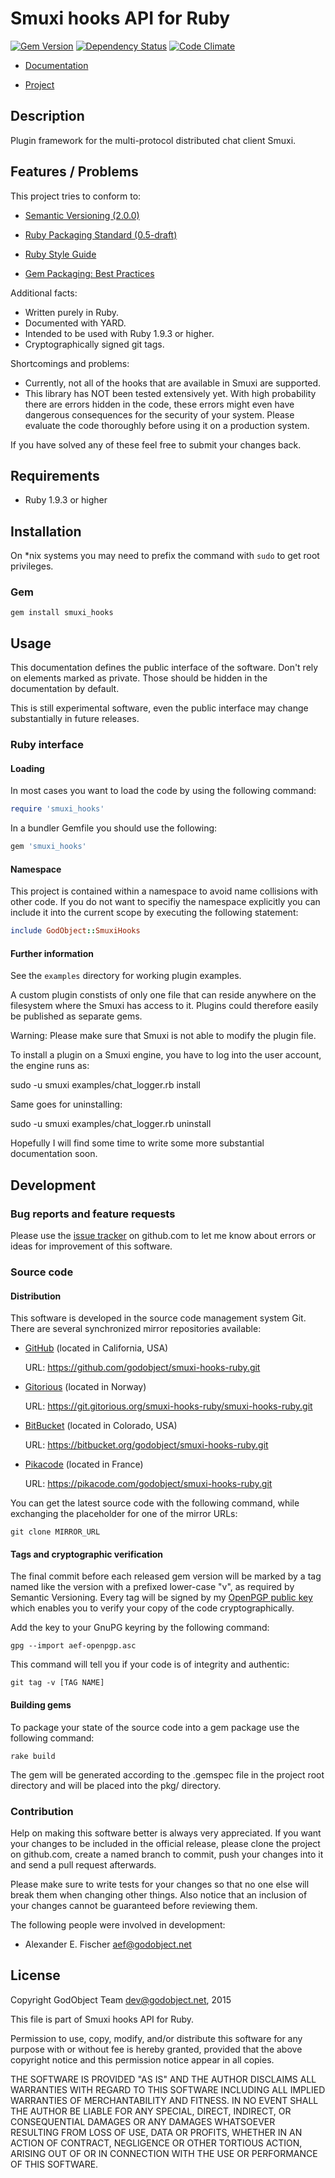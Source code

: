 Smuxi hooks API for Ruby
========================

[![Gem Version](https://badge.fury.io/rb/smuxi_hooks.png)](https://badge.fury.io/rb/smuxi_hooks)
[![Dependency Status](https://gemnasium.com/godobject/smuxi-hooks-ruby.png)](https://gemnasium.com/godobject/smuxi-hooks-ruby)
[![Code Climate](https://codeclimate.com/github/godobject/smuxi-hooks-ruby.png)](https://codeclimate.com/github/godobject/smuxi-hooks-ruby)

* [Documentation][docs]
* [Project][project]

   [docs]:    http://rdoc.info/github/godobject/smuxi-hooks-ruby/
   [project]: https://github.com/godobject/smuxi-hooks-ruby/

Description
-----------

Plugin framework for the multi-protocol distributed chat client Smuxi.

Features / Problems
-------------------

This project tries to conform to:

* [Semantic Versioning (2.0.0)][semver]
* [Ruby Packaging Standard (0.5-draft)][rps]
* [Ruby Style Guide][style]
* [Gem Packaging: Best Practices][gem]

   [semver]: http://semver.org/
   [rps]:    http://chneukirchen.github.com/rps/
   [style]:  https://github.com/bbatsov/ruby-style-guide
   [gem]:    http://weblog.rubyonrails.org/2009/9/1/gem-packaging-best-practices

Additional facts:

* Written purely in Ruby.
* Documented with YARD.
* Intended to be used with Ruby 1.9.3 or higher.
* Cryptographically signed git tags.

Shortcomings and problems:

* Currently, not all of the hooks that are available in Smuxi are supported.
* This library has NOT been tested extensively yet. With high probability
  there are errors hidden in the code, these errors might even have
  dangerous consequences for the security of your system. Please evaluate the
  code thoroughly before using it on a production system.

If you have solved any of these feel free to submit your changes back.

Requirements
------------

* Ruby 1.9.3 or higher

Installation
------------

On *nix systems you may need to prefix the command with `sudo` to get root
privileges.

### Gem

    gem install smuxi_hooks

Usage
-----

This documentation defines the public interface of the software. Don't rely
on elements marked as private. Those should be hidden in the documentation
by default.

This is still experimental software, even the public interface may change
substantially in future releases.

### Ruby interface

#### Loading

In most cases you want to load the code by using the following command:

~~~~~ ruby
require 'smuxi_hooks'
~~~~~

In a bundler Gemfile you should use the following:

~~~~~ ruby
gem 'smuxi_hooks'
~~~~~

#### Namespace

This project is contained within a namespace to avoid name collisions with
other code. If you do not want to specifiy the namespace explicitly you can
include it into the current scope by executing the following statement:

~~~~~ ruby
include GodObject::SmuxiHooks
~~~~~

#### Further information

See the `examples` directory for working plugin examples.

A custom plugin constists of only one file that can reside anywhere on the
filesystem where the Smuxi has access to it. Plugins could therefore easily
be published as separate gems.

Warning: Please make sure that Smuxi is not able to modify the plugin file.

To install a plugin on a Smuxi engine, you have to log into the user account,
the engine runs as:

  sudo -u smuxi examples/chat_logger.rb install

Same goes for uninstalling:

  sudo -u smuxi examples/chat_logger.rb uninstall

Hopefully I will find some time to write some more substantial documentation
soon.

Development
-----------

### Bug reports and feature requests

Please use the [issue tracker][issues] on github.com to let me know about errors
or ideas for improvement of this software.

   [issues]: https://github.com/godobject/smuxi-hooks-ruby/issues/

### Source code

#### Distribution

This software is developed in the source code management system Git. There are
several synchronized mirror repositories available:

* [GitHub][github] (located in California, USA)
    
    URL: https://github.com/godobject/smuxi-hooks-ruby.git

* [Gitorious][gitorious] (located in Norway)
    
    URL: https://git.gitorious.org/smuxi-hooks-ruby/smuxi-hooks-ruby.git

* [BitBucket][bitbucket] (located in Colorado, USA)
    
    URL: https://bitbucket.org/godobject/smuxi-hooks-ruby.git

* [Pikacode][pikacode] (located in France)

    URL: https://pikacode.com/godobject/smuxi-hooks-ruby.git

   [github]:    https://github.com/godobject/smuxi-hooks-ruby/
   [gitorious]: https://gitorious.org/smuxi-hooks-ruby/smuxi-hooks-ruby/
   [bitbucket]: https://bitbucket.org/godobject/smuxi-hooks-ruby/
   [pikacode]:  https://pikacode.com/godobject/smuxi-hooks-ruby/

You can get the latest source code with the following command, while
exchanging the placeholder for one of the mirror URLs:

    git clone MIRROR_URL

#### Tags and cryptographic verification

The final commit before each released gem version will be marked by a tag
named like the version with a prefixed lower-case "v", as required by Semantic
Versioning. Every tag will be signed by my [OpenPGP public key][openpgp] which
enables you to verify your copy of the code cryptographically.

   [openpgp]: https://aef.name/crypto/aef-openpgp.asc

Add the key to your GnuPG keyring by the following command:

    gpg --import aef-openpgp.asc

This command will tell you if your code is of integrity and authentic:

    git tag -v [TAG NAME]

#### Building gems

To package your state of the source code into a gem package use the following
command:

    rake build

The gem will be generated according to the .gemspec file in the project root
directory and will be placed into the pkg/ directory.

### Contribution

Help on making this software better is always very appreciated. If you want
your changes to be included in the official release, please clone the project
on github.com, create a named branch to commit, push your changes into it and
send a pull request afterwards.

Please make sure to write tests for your changes so that no one else will break
them when changing other things. Also notice that an inclusion of your changes
cannot be guaranteed before reviewing them.

The following people were involved in development:

* Alexander E. Fischer <aef@godobject.net>

License
-------

Copyright GodObject Team <dev@godobject.net>, 2015

This file is part of Smuxi hooks API for Ruby.

Permission to use, copy, modify, and/or distribute this software for any
purpose with or without fee is hereby granted, provided that the above
copyright notice and this permission notice appear in all copies.

THE SOFTWARE IS PROVIDED "AS IS" AND THE AUTHOR DISCLAIMS ALL WARRANTIES WITH
REGARD TO THIS SOFTWARE INCLUDING ALL IMPLIED WARRANTIES OF MERCHANTABILITY AND
FITNESS. IN NO EVENT SHALL THE AUTHOR BE LIABLE FOR ANY SPECIAL, DIRECT,
INDIRECT, OR CONSEQUENTIAL DAMAGES OR ANY DAMAGES WHATSOEVER RESULTING FROM
LOSS OF USE, DATA OR PROFITS, WHETHER IN AN ACTION OF CONTRACT, NEGLIGENCE OR
OTHER TORTIOUS ACTION, ARISING OUT OF OR IN CONNECTION WITH THE USE OR
PERFORMANCE OF THIS SOFTWARE.
